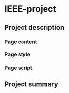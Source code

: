 ﻿# IEEE-project
## Project description

### Page content
### Page style
### Page script

## Project summary
